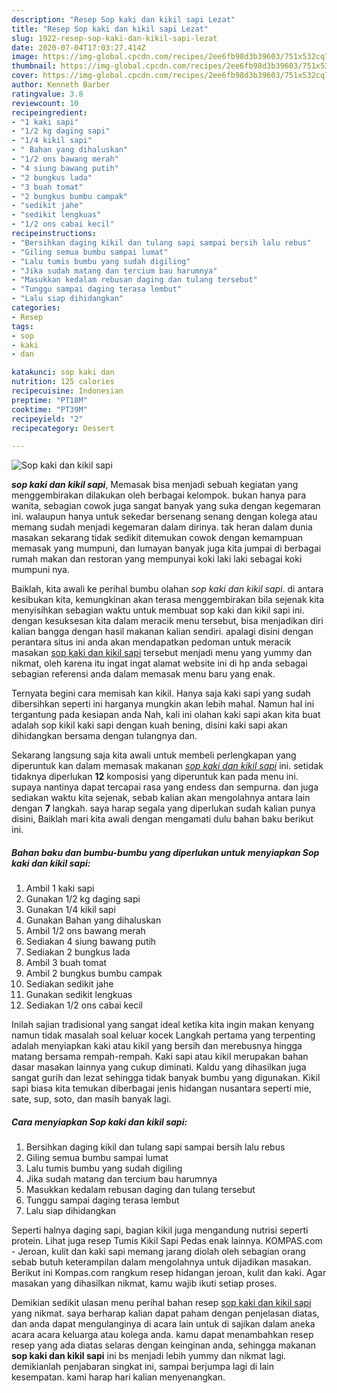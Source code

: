 ```yaml
---
description: "Resep Sop kaki dan kikil sapi Lezat"
title: "Resep Sop kaki dan kikil sapi Lezat"
slug: 1922-resep-sop-kaki-dan-kikil-sapi-lezat
date: 2020-07-04T17:03:27.414Z
image: https://img-global.cpcdn.com/recipes/2ee6fb98d3b39603/751x532cq70/sop-kaki-dan-kikil-sapi-foto-resep-utama.jpg
thumbnail: https://img-global.cpcdn.com/recipes/2ee6fb98d3b39603/751x532cq70/sop-kaki-dan-kikil-sapi-foto-resep-utama.jpg
cover: https://img-global.cpcdn.com/recipes/2ee6fb98d3b39603/751x532cq70/sop-kaki-dan-kikil-sapi-foto-resep-utama.jpg
author: Kenneth Barber
ratingvalue: 3.8
reviewcount: 10
recipeingredient:
- "1 kaki sapi"
- "1/2 kg daging sapi"
- "1/4 kikil sapi"
- " Bahan yang dihaluskan"
- "1/2 ons bawang merah"
- "4 siung bawang putih"
- "2 bungkus lada"
- "3 buah tomat"
- "2 bungkus bumbu campak"
- "sedikit jahe"
- "sedikit lengkuas"
- "1/2 ons cabai kecil"
recipeinstructions:
- "Bersihkan daging kikil dan tulang sapi sampai bersih lalu rebus"
- "Giling semua bumbu sampai lumat"
- "Lalu tumis bumbu yang sudah digiling"
- "Jika sudah matang dan tercium bau harumnya"
- "Masukkan kedalam rebusan daging dan tulang tersebut"
- "Tunggu sampai daging terasa lembut"
- "Lalu siap dihidangkan"
categories:
- Resep
tags:
- sop
- kaki
- dan

katakunci: sop kaki dan 
nutrition: 125 calories
recipecuisine: Indonesian
preptime: "PT18M"
cooktime: "PT39M"
recipeyield: "2"
recipecategory: Dessert

---
```



![Sop kaki dan kikil sapi](https://img-global.cpcdn.com/recipes/2ee6fb98d3b39603/751x532cq70/sop-kaki-dan-kikil-sapi-foto-resep-utama.jpg)

<b><i>sop kaki dan kikil sapi</i></b>, Memasak bisa menjadi sebuah kegiatan yang menggembirakan dilakukan oleh berbagai kelompok. bukan hanya para wanita, sebagian cowok juga sangat banyak yang suka dengan kegemaran ini. walaupun hanya untuk sekedar bersenang senang dengan kolega atau memang sudah menjadi kegemaran dalam dirinya. tak heran dalam dunia masakan sekarang tidak sedikit ditemukan cowok dengan kemampuan memasak yang mumpuni, dan lumayan banyak juga kita jumpai di berbagai rumah makan dan restoran yang mempunyai koki laki laki sebagai koki mumpuni nya.

Baiklah, kita awali ke perihal bumbu olahan <i>sop kaki dan kikil sapi</i>. di antara kesibukan kita, kemungkinan akan terasa menggembirakan bila sejenak kita menyisihkan sebagian waktu untuk membuat sop kaki dan kikil sapi ini. dengan kesuksesan kita dalam meracik menu tersebut, bisa menjadikan diri kalian bangga dengan hasil makanan kalian sendiri. apalagi disini dengan perantara situs ini anda akan mendapatkan pedoman untuk meracik masakan <u>sop kaki dan kikil sapi</u> tersebut menjadi menu yang yummy dan nikmat, oleh karena itu ingat ingat alamat website ini di hp anda sebagai sebagian referensi anda dalam memasak menu baru yang enak.

Ternyata begini cara memisah kan kikil. Hanya saja kaki sapi yang sudah dibersihkan seperti ini harganya mungkin akan lebih mahal. Namun hal ini tergantung pada kesiapan anda Nah, kali ini olahan kaki sapi akan kita buat adalah sop kikil kaki sapi dengan kuah bening, disini kaki sapi akan dihidangkan bersama dengan tulangnya dan.


Sekarang langsung saja kita awali untuk membeli perlengkapan yang diperuntuk kan dalam memasak makanan <u><i>sop kaki dan kikil sapi</i></u> ini. setidak tidaknya diperlukan <b>12</b> komposisi yang diperuntuk kan pada menu ini. supaya nantinya dapat tercapai rasa yang endess dan sempurna. dan juga sediakan waktu kita sejenak, sebab kalian akan mengolahnya antara lain dengan <b>7</b> langkah. saya harap segala yang diperlukan sudah kalian punya disini, Baiklah mari kita awali dengan mengamati dulu bahan baku berikut ini.

<!--inarticleads1-->

##### Bahan baku dan bumbu-bumbu yang diperlukan untuk menyiapkan Sop kaki dan kikil sapi:

1. Ambil 1 kaki sapi
1. Gunakan 1/2 kg daging sapi
1. Gunakan 1/4 kikil sapi
1. Gunakan  Bahan yang dihaluskan
1. Ambil 1/2 ons bawang merah
1. Sediakan 4 siung bawang putih
1. Sediakan 2 bungkus lada
1. Ambil 3 buah tomat
1. Ambil 2 bungkus bumbu campak
1. Sediakan sedikit jahe
1. Gunakan sedikit lengkuas
1. Sediakan 1/2 ons cabai kecil


Inilah sajian tradisional yang sangat ideal ketika kita ingin makan kenyang namun tidak masalah soal keluar kocek Langkah pertama yang terpenting adalah menyiapkan kaki atau kikil yang bersih dan merebusnya hingga matang bersama rempah-rempah. Kaki sapi atau kikil merupakan bahan dasar masakan lainnya yang cukup diminati. Kaldu yang dihasilkan juga sangat gurih dan lezat sehingga tidak banyak bumbu yang digunakan. Kikil sapi biasa kita temukan diberbagai jenis hidangan nusantara seperti mie, sate, sup, soto, dan masih banyak lagi. 

<!--inarticleads2-->

##### Cara menyiapkan Sop kaki dan kikil sapi:

1. Bersihkan daging kikil dan tulang sapi sampai bersih lalu rebus
1. Giling semua bumbu sampai lumat
1. Lalu tumis bumbu yang sudah digiling
1. Jika sudah matang dan tercium bau harumnya
1. Masukkan kedalam rebusan daging dan tulang tersebut
1. Tunggu sampai daging terasa lembut
1. Lalu siap dihidangkan


Seperti halnya daging sapi, bagian kikil juga mengandung nutrisi seperti protein. Lihat juga resep Tumis Kikil Sapi Pedas enak lainnya. KOMPAS.com - Jeroan, kulit dan kaki sapi memang jarang diolah oleh sebagian orang sebab butuh keterampilan dalam mengolahnya untuk dijadikan masakan. Berikut ini Kompas.com rangkum resep hidangan jeroan, kulit dan kaki. Agar masakan yang dihasilkan nikmat, kamu wajib ikuti setiap proses. 

Demikian sedikit ulasan menu perihal bahan resep <u>sop kaki dan kikil sapi</u> yang nikmat. saya berharap kalian dapat paham dengan penjelasan diatas, dan anda dapat mengulanginya di acara lain untuk di sajikan dalam aneka acara acara keluarga atau kolega anda. kamu dapat menambahkan resep resep yang ada diatas selaras dengan keinginan anda, sehingga makanan <b>sop kaki dan kikil sapi</b> ini bs menjadi lebih yummy dan nikmat lagi. demikianlah penjabaran singkat ini, sampai berjumpa lagi di lain kesempatan. kami harap hari kalian menyenangkan.
